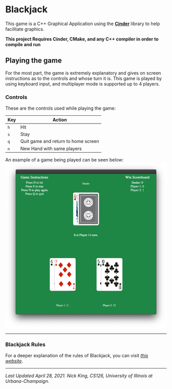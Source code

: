 # Blackjack

This game is a C++ Graphical Application using the [**Cinder**](https://libcinder.org/) library to help facilitate graphics.

**This project Requires Cinder, CMake, and any C++ compiler in order to compile and run**


## Playing the game

For the most part, the game is extremely explanatory and gives on screen instructions as to the controls and whose turn it is.
This game is played by using keyboard input, and multiplayer mode is supported up to 4 players.

### Controls

These are the controls used while playing the game:

| Key       | Action                               |
|---------- |--------------------------------------|
| `h`       | Hit                                  |
| `s`       | Stay                                 |
| `q`       | Quit game and return to home screen  |
| `n`       | New Hand with same players           |



An example of a game being played can be seen below:
![Blackjack gameplay image](assets/gameImage.png)

------
### Blackjack Rules

For a deeper explanation of the rules of Blackjack, you can visit [*this website*](https://bicyclecards.com/how-to-play/blackjack/).

-----
*Last Updated April 28, 2021. Nick King, CS126, University of Illinois at Urbana-Champaign.*